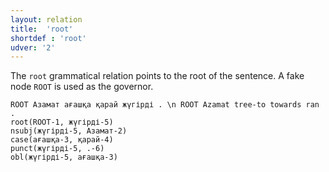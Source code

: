 ```yaml
---
layout: relation
title:  'root'
shortdef : 'root'
udver: '2'
---
```


The `root` grammatical relation points to the root of the sentence. A
fake node `ROOT` is used as the governor.

~~~ sdparse
ROOT Азамат ағашқа қарай жүгірді . \n ROOT Azamat tree-to towards ran .
root(ROOT-1, жүгірді-5)
nsubj(жүгірді-5, Азамат-2)
case(ағашқа-3, қарай-4)
punct(жүгірді-5, .-6)
obl(жүгірді-5, ағашқа-3)
~~~

<!-- Interlanguage links updated Čt lis 12 09:43:39 CET 2020 -->
